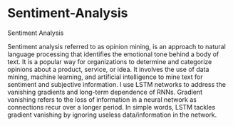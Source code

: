 # Sentiment-Analysis
Sentiment Analysis

Sentiment analysis referred to as opinion mining, is an approach to natural language processing that identifies the emotional tone behind a body of text. It is a popular way for organizations to determine and categorize opinions about a product, service, or idea. It involves the use of data mining, machine learning, and artificial intelligence to mine text for sentiment and subjective information. I use LSTM networks to address the vanishing gradients and long-term dependence of RNNs. Gradient vanishing refers to the loss of information in a neural network as connections recur over a longer period. In simple words, LSTM tackles gradient vanishing by ignoring useless data/information in the network.

